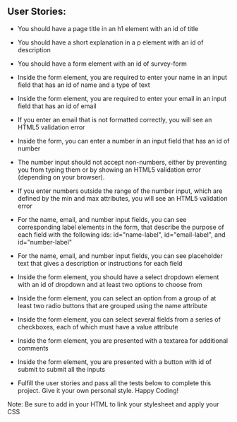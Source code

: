 ## User Stories:

* You should have a page title in an h1 element with an id of title

* You should have a short explanation in a p element with an id of description

* You should have a form element with an id of survey-form

* Inside the form element, you are required to enter your name in an input field that has an id of name and a type of text

* Inside the form element, you are required to enter your email in an input field that has an id of email

* If you enter an email that is not formatted correctly, you will see an HTML5 validation error

* Inside the form, you can enter a number in an input field that has an id of number

* The number input should not accept non-numbers, either by preventing you from typing them or by showing an HTML5 validation error (depending on your browser).

* If you enter numbers outside the range of the number input, which are defined by the min and max attributes, you will see an HTML5 validation error

* For the name, email, and number input fields, you can see corresponding label elements in the form, that describe the purpose of each field with the following ids: id="name-label", id="email-label", and id="number-label"

* For the name, email, and number input fields, you can see placeholder text that gives a description or instructions for each field

* Inside the form element, you should have a select dropdown element with an id of dropdown and at least two options to choose from

* Inside the form element, you can select an option from a group of at least two radio buttons that are grouped using the name attribute

* Inside the form element, you can select several fields from a series of checkboxes, each of which must have a value attribute

* Inside the form element, you are presented with a textarea for additional comments

* Inside the form element, you are presented with a button with id of submit to submit all the inputs

* Fulfill the user stories and pass all the tests below to complete this project. Give it your own personal style. Happy Coding!

Note: Be sure to add <link rel="stylesheet" href="styles.css"> in your HTML to link your stylesheet and apply your CSS
